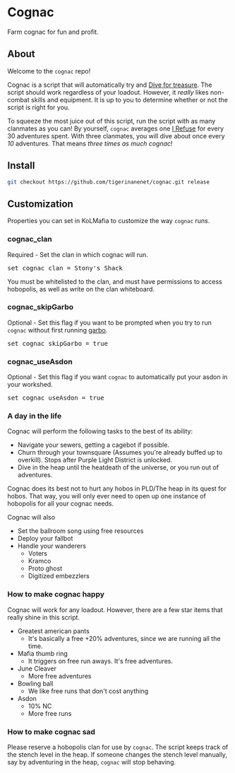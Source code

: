 # Cognac

Farm cognac for fun and profit.

## About

Welcome to the `cognac` repo!

Cognac is a script that will automatically try and [Dive for treasure](https://kol.coldfront.net/thekolwiki/index.php/I_Refuse!). The script should work regardless of your loadout. However, it _really_ likes non-combat skills and equipment. It is up to you to determine whether or not the script is right for you.

To squeeze the most juice out of this script, run the script with as many clanmates as you can! By yourself, `cognac` averages one [I Refuse](https://kol.coldfront.net/thekolwiki/index.php/I_Refuse!) for every 30 adventures spent. With three clanmates, you will dive about once every _10_ adventures. That means _three times as much cognac_!

## Install

```bash
git checkout https://github.com/tigerinanenet/cognac.git release
```

## Customization

Properties you can set in KoLMafia to customize the way `cognac` runs.

### cognac_clan

Required - Set the clan in which cognac will run.

<pre>set cognac_clan = Stony's Shack</pre>

You must be whitelisted to the clan, and must have permissions to access hobopolis, as well as write on the clan whiteboard.

### cognac_skipGarbo

Optional - Set this flag if you want to be prompted when you try to run `cognac` without first running [garbo](https://github.com/Loathing-Associates-Scripting-Society/garbage-collector).

<pre>set cognac_skipGarbo = true</pre>

### cognac_useAsdon

Optional - Set this flag if you want `cognac` to automatically put your asdon in your workshed.

<pre>set cognac_useAsdon = true</pre>

### A day in the life

Cognac will perform the following tasks to the best of its ability:

- Navigate your sewers, getting a cagebot if possible.
- Churn through your townsquare (Assumes you're already buffed up to overkill). Stops after Purple Light District is unlocked.
- Dive in the heap until the heatdeath of the universe, or you run out of adventures.

Cognac does its best not to hurt any hobos in PLD/The heap in its quest for hobos. That way, you will only ever need to open up one instance of hobopolis for all your cognac needs.

Cognac will also

- Set the ballroom song using free resources
- Deploy your fallbot
- Handle your wanderers
  - Voters
  - Kramco
  - Proto ghost
  - Digitized embezzlers

### How to make cognac happy

Cognac will work for any loadout. However, there are a few star items that really shine in this script.

- Greatest american pants
  - It's basically a free +20% adventures, since we are running all the time.
- Mafia thumb ring
  - It triggers on free run aways. It's free adventures.
- June Cleaver
  - More free adventures
- Bowling ball
  - We like free runs that don't cost anything
- Asdon
  - 10% NC
  - More free runs

### How to make cognac sad

Please reserve a hobopolis clan for use by `cognac`. The script keeps track of the stench level in the heap. If someone changes the stench level manually, say by adventuring in the heap, `cognac` will stop behaving.
